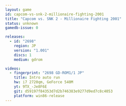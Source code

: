 ```yaml
---
layout: game
id: capcom-vs-snk-2-millionaire-fighting-2001
title: "Capcom vs. SNK 2 - Millionaire Fighting 2001"
status: unknown
gamedb-issue: 0

releases:
  - id: "2698"
    region: JP
    version: "1.001"
    discs: 1
    medium: gdrom

videos:
  - fingerprint: "2698 GD-ROM1/1 JP"
    title: Intro auto run
    hw: i7 2720qm, GeForce 540M
    yt: 9TX_-Je8F6E
    git: d59197f84353d7d2b746383e9277d9ed7c8c4053
    platform: win86-release
---
```

